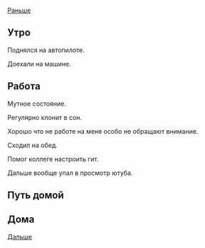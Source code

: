 [Раньше](2020.10.04.md)  
## Утро
Поднялся на автопилоте.

Доехали на машине.
## Работа
Мутное состояние.

Регулярно клонит в сон.

Хорошо что не работе на меня особо не обращают внимание.

Сходил на обед.

Помог коллеге настроить гит.

Дальше вообще упал в просмотр ютуба.
## Путь домой
## Дома
[Дальше](2020.10.06.md)